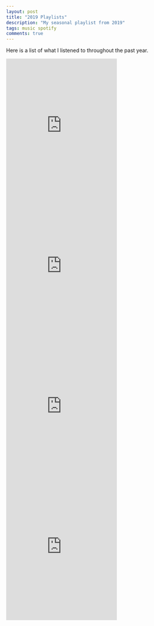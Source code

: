 ```yaml
---
layout: post
title: "2019 Playlists"
description: "My seasonal playlist from 2019"
tags: music spotify
comments: true
---
```

Here is a list of what I listened to throughout the past year.

<iframe src="https://open.spotify.com/embed/playlist/0k2Z99vVEEqEkbGjX68QV3" width="300" height="380" frameborder="0" allowtransparency="true" allow="encrypted-media"></iframe>

<iframe src="https://open.spotify.com/embed/playlist/3yi2q7L4l7mSXqNamoXds1" width="300" height="380" frameborder="0" allowtransparency="true" allow="encrypted-media"></iframe>

<iframe src="https://open.spotify.com/embed/playlist/2RWLMYcKhJjkvnIstRvtKU" width="300" height="380" frameborder="0" allowtransparency="true" allow="encrypted-media"></iframe>

<iframe src="https://open.spotify.com/embed/playlist/6SWxGu5rjYSBfVFHsBu6DH" width="300" height="380" frameborder="0" allowtransparency="true" allow="encrypted-media"></iframe>
